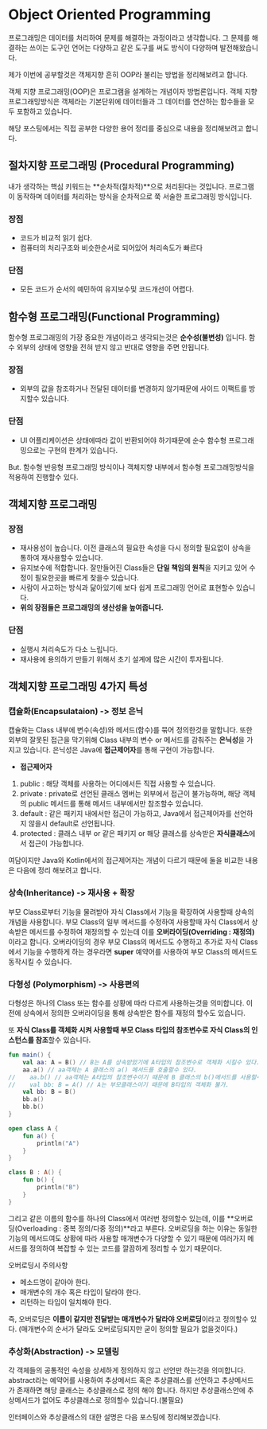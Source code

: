 # Object Oriented Programming

프로그래밍은 데이터를 처리하여 문제를 해결하는 과정이라고 생각합니다.
그 문제를 해결하는 쓰이는 도구인 언어는 다양하고 같은 도구를 써도 방식이 다양하며 발전해왔습니다.

제가 이번에 공부할것은 객체지향 흔히 OOP라 불리는 방법을 정리해보려고 합니다.

객체 지향 프로그래밍(OOP)은 프로그램을 설계하는 개념이자 방법론입니다.
객체 지향 프로그래밍방식은 객체라는 기본단위에 데이터들과 그 데이터를 연산하는 함수들을 모두 포함하고 있습니다.

해당 포스팅에서는 직접 공부한 다양한 용어 정리를 중심으로 내용을 정리해보려고 합니다.

## 절차지향 프로그래밍 (Procedural Programming)

내가 생각하는 핵심 키워드는 **순차적(절차적)**으로 처리된다는 것입니다.
프로그램이 동작하며 데이터를 처리하는 방식을 순차적으로 쭉 서술한 프로그래밍 방식입니다.

### 장점

- 코드가 비교적 읽기 쉽다.
- 컴퓨터의 처리구조와 비슷한순서로 되어있어 처리속도가 빠르다

### 단점

- 모든 코드가 순서의 예민하여 유지보수및 코드개선이 어렵다.



## 함수형 프로그래밍(Functional Programming)

함수형 프로그래밍의 가장 중요한 개념이라고 생각되는것은 **순수성(불변성)** 입니다.
함수 외부의 상태에 영향을 전혀 받지 않고 반대로 영향을 주면 안됩니다.

### 장점

- 외부의 값을 참조하거나 전달된 데이터를 변경하지 않기때문에 사이드 이팩트를 방지할수 있습니다.

### 단점

- UI 어플리케이션은 상태에따라 값이 반환되어야 하기때문에 순수 함수형 프로그래밍으로는 구현의 한계가 있습니다.

But. 함수형 반응형 프로그래밍 방식이나 객체지향 내부에서 함수형 프로그래밍방식을 적용하여 진행할수 있다.



## 객체지향 프로그래밍

### 장점

- 재사용성이 높습니다. 이전 클래스의 필요한 속성을 다시 정의할 필요없이 상속을 통하여 재사용할수 있습니다.
- 유지보수에 적합합니다. 잘만들어진 Class들은 **단일 책임의 원칙**을 지키고 있어 수정이 필요한곳을 빠르게 찾을수 있습니다.
- 사람이 사고하는 방식과 닮아있기에 보다 쉽게 프로그래밍 언어로 표현할수 있습니다.
- **위의 장점들은 프로그래밍의 생산성을 높여줍니다.**

### 단점

- 실행시 처리속도가 다소 느립니다.
- 재사용에 용의하기 만들기 위해서 초기 설계에 많은 시간이 투자됩니다.



## 객체지향 프로그래밍 4가지 특성

### 캡슐화(Encapsulataion) -> 정보 은닉

캡슐화는 Class 내부에 변수(속성)와 메서드(함수)를 묶어 정의한것을 말합니다.
또한 외부의 잘못된 접근을 막기위해 Class 내부의 변수 or 메서드를 감춰주는 **은닉성**을 가지고 있습니다.
은닉성은 Java에 **접근제어자**를 통해 구현이 가능합니다.

- **접근제어자**

1. public : 해당 객체를 사용하는 어디에서든 직접 사용할 수 있습니다.
2. private : private로 선언된 클래스 멤버는 외부에서 접근이 불가능하며, 해당 객체의 public 메서드를 통해 메서드 내부에서만 참조할수 있습니다.
3. default : 같은 패키지 내에서만 접근이 가능하고, Java에서 접근제어자를 선언하지 않을시 default로 선언됩니다.
4. protected : 클래스 내부 or 같은 패키지 or 해당 클래스를 상속받은 **자식클래스**에서 접근이 가능합니다. 

여담이지만 Java와 Kotlin에서의 접근제어자는 개념이 다르기 때문에 둘을 비교한 내용은 다음에 정리 해보려고 합니다.

### 상속(Inheritance) -> 재사용 + 확장

부모 Class로부터 기능을 물려받아 자식 Class에서 기능을 확장하여 사용할때 상속의 개념을 사용합니다. 부모 Class의 일부 메서드를 수정하여 사용할때 자식 Class에서 상속받은 메서드를 수정하여 재정의할 수 있는데 이를 **오버라이딩(Overriding : 재정의)** 이라고 합니다.
오버라이딩의 경우 부모 Class의 메서드도 수행하고 추가로 자식 Class에서 기능을 수행하게 하는 경우라면 **super** 예약어를 사용하여 부모 Class의 메서드도 동작시킬 수 있습니다.

### 다형성 (Polymorphism) -> 사용편의

다형성은 하나의 Class 또는 함수를 상황에 따라 다르게 사용하는것을 의미합니다. 이전에 상속에서 정의한 오버라이딩을 통해 상속받은 함수를 재정의 할수도 있습니다.

또 **자식 Class를 객체화 시켜 사용할때 부모 Class 타입의 참조변수로 자식 Class의 인스턴스를 참조**할수 있습니다.

```kotlin
fun main() {
    val aa: A = B() // B는 A를 상속받았기에 A타입의 참조변수로 객체화 시킬수 있다.
    aa.a() // aa객체는 A 클래스의 a() 메서드를 호출할수 있다.
//    aa.b() // aa객체는 A타입의 참조변수이기 때문에 B 클래스의 b()메서드를 사용할수 없다.
//    val bb: B = A() // A는 부모클래스이기 때문에 B타입의 객체화 불가.
    val bb: B = B()
    bb.a()
    bb.b()
}

open class A {
    fun a() {
        println("A")
    }
}

class B : A() {
    fun b() {
        println("B")
    }
}
```

그리고 같은 이름의 함수를 하나의 Class에서 여러번 정의할수 있는데, 이를 **오버로딩(Overloading : 중복 정의/다중 정의)**라고 부른다.
오버로딩을 하는 이유는 동일한 기능의 메서드여도 상황에 따라 사용할 매개변수가 다양할 수 있기 때문에 여러가지 메서드를 정의하여 복잡할 수 있는 코드를 깔끔하게 정리할 수 있기 때문이다.

오버로딩시 주의사항

- 메소드명이 같아야 한다.
- 매개변수의 개수 혹은 타입이 달라야 한다.
- 리턴하는 타입이 일치해야 한다.

즉, 오버로딩은 **이름이 같지만 전달받는 매개변수가 달라야 오버로딩**이라고 정의할수 있다. (매개변수의 순서가 달라도 오버로딩되지만 굳이 정의할 필요가 없을것이다.)



### 추상화(Abstraction) -> 모델링

각 객체들의 공통적인 속성을 상세하게 정의하지 않고 선언만 하는것을 의미합니다.
abstract라는 예약어를 사용하여 추상메서드 혹은 추상클래스를 선언하고 추상메서드가 존재하면 해당 클래스는 추상클래스로 정의 해야 합니다.
하지만 추상클래스안에 추상메서드가 없어도 추상클래스로 정의할수 있습니다.(불필요)

인터페이스와 추상클래스의 대한 설명은 다음 포스팅에 정리해보겠습니다.

